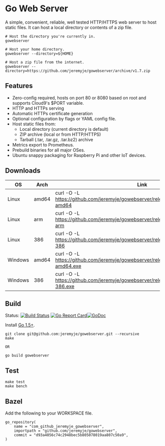 Go Web Server
=============

A simple, convenient, reliable, well tested HTTP/HTTPS web server to host static files.
It can host a local directory or contents of a zip file.

```
# Host the directory you're currently in.
gowebserver

# Host your home directory.
gowebserver --directory=${HOME}

# Host a zip file from the internet.
gowebserver --directory=https://github.com/jeremyje/gowebserver/archive/v1.7.zip
```

Features
--------
 * Zero-config required, hosts on port 80 or 8080 based on root and supports Cloud9's $PORT variable.
 * HTTP and HTTPs serving
 * Automatic HTTPs certificate generation
 * Optional configuration by flags or YAML config file.
 * Host static files from:
   * Local directory (current directory is default)
   * ZIP archive (local or from HTTP/HTTPS)
   * Tarball (.tar, .tar.gz, .tar.bz2) archive
 * Metrics export to Prometheus.
 * Prebuild binaries for all major OSes.
 * Ubuntu snappy packaging for Raspberry Pi and other IoT devices.


Downloads
---------

|    OS    | Arch  | Link
|----------|-------|-------------------------------------------------------------------------------------------
|Linux     | amd64 | curl -O -L https://github.com/jeremyje/gowebserver/releases/download/v1.6/server-amd64
|Linux     | arm   | curl -O -L https://github.com/jeremyje/gowebserver/releases/download/v1.6/server-arm
|Linux     | 386   | curl -O -L https://github.com/jeremyje/gowebserver/releases/download/v1.6/server-386
|Windows   | amd64 | curl -O -L https://github.com/jeremyje/gowebserver/releases/download/v1.6/server-amd64.exe
|Windows   | 386   | curl -O -L https://github.com/jeremyje/gowebserver/releases/download/v1.6/server-386.exe


Build
-----

Status: [![Build Status](https://secure.travis-ci.org/jeremyje/gowebserver.png)](http://travis-ci.org/jeremyje/gowebserver) [![Go Report Card](https://goreportcard.com/badge/github.com/jeremyje/gowebserver)](https://goreportcard.com/report/github.com/jeremyje/gowebserver)[![GoDoc](https://godoc.org/github.com/jeremyje/gowebserver?status.svg)](https://godoc.org/github.com/jeremyje/gowebserver)

Install [Go 1.5+](https://golang.org/dl/).

```
git clone git@github.com:jeremyje/gowebserver.git --recursive
make

OR

go build gowebserver
```

Test
----

```
make test
make bench
```

Bazel
-----
Add the following to your WORKSPACE file.

```
go_repository(
    name = "com_github_jeremyje_gowebserver",
    importpath = "github.com/jeremyje/gowebserver",
    commit = "d93a4056c74c2948bec5b805078019aa807c50a9",
)
```